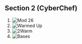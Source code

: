 ## Section 2 (CyberChef)

1. ![Mod 26](https://github.com/mushy2005/picoCTF/tree/main/Challenges/The%20Beginner's%20Guide%20to%20the%20picoGym/Section%202%20(CyberChef)/Mod%2026)
2. ![Warmed Up](https://github.com/mushy2005/picoCTF/tree/main/Challenges/The%20Beginner's%20Guide%20to%20the%20picoGym/Section%202%20(CyberChef)/Warmed%20Up)
3. ![2Warm](https://github.com/mushy2005/picoCTF/tree/main/Challenges/The%20Beginner's%20Guide%20to%20the%20picoGym/Section%202%20(CyberChef)/2Warm)
4. ![Bases](https://github.com/mushy2005/picoCTF/tree/main/Challenges/The%20Beginner's%20Guide%20to%20the%20picoGym/Section%202%20(CyberChef)/Bases)
